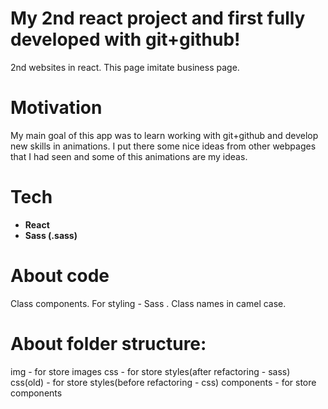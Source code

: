 # My 2nd react project and first fully developed with git+github!
2nd websites in react. This page imitate business page. 

# Motivation
My main goal of this app was to learn working with git+github and develop new skills in animations. I put there some nice ideas from other webpages that I had seen and some of this animations are my ideas. 

# Tech

- <b>React</b>
- <b>Sass (.sass)</b>

# About code
Class components. For styling - Sass . Class names in camel case.

# About folder structure:
img - for store images
css - for store styles(after refactoring - sass)
css(old) - for store styles(before refactoring - css)
components - for store components
